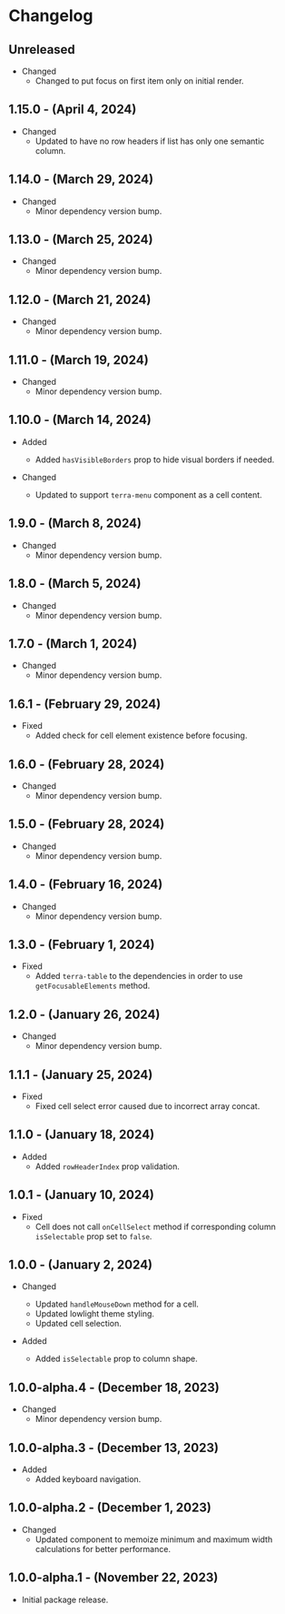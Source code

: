 # Changelog

## Unreleased

* Changed
  * Changed to put focus on first item only on initial render.

## 1.15.0 - (April 4, 2024)

* Changed
  * Updated to have no row headers if list has only one semantic column.

## 1.14.0 - (March 29, 2024)

* Changed
  * Minor dependency version bump.

## 1.13.0 - (March 25, 2024)

* Changed
  * Minor dependency version bump.

## 1.12.0 - (March 21, 2024)

* Changed
  * Minor dependency version bump.

## 1.11.0 - (March 19, 2024)

* Changed
  * Minor dependency version bump.

## 1.10.0 - (March 14, 2024)

* Added
  * Added `hasVisibleBorders` prop to hide visual borders if needed.

* Changed
  * Updated to support `terra-menu` component as a cell content.

## 1.9.0 - (March 8, 2024)

* Changed
  * Minor dependency version bump.

## 1.8.0 - (March 5, 2024)

* Changed
  * Minor dependency version bump.

## 1.7.0 - (March 1, 2024)

* Changed
  * Minor dependency version bump.

## 1.6.1 - (February 29, 2024)

* Fixed
  * Added check for cell element existence before focusing.

## 1.6.0 - (February 28, 2024)

* Changed
  * Minor dependency version bump.

## 1.5.0 - (February 28, 2024)

* Changed
  * Minor dependency version bump.

## 1.4.0 - (February 16, 2024)

* Changed
  * Minor dependency version bump.

## 1.3.0 - (February 1, 2024)

* Fixed
  * Added `terra-table` to the dependencies in order to use `getFocusableElements` method.

## 1.2.0 - (January 26, 2024)

* Changed
  * Minor dependency version bump.

## 1.1.1 - (January 25, 2024)

* Fixed
  * Fixed cell select error caused due to incorrect array concat.

## 1.1.0 - (January 18, 2024)

* Added
  * Added `rowHeaderIndex` prop validation.

## 1.0.1 - (January 10, 2024)

* Fixed
  * Cell does not call `onCellSelect` method if corresponding column `isSelectable` prop set to `false`.

## 1.0.0 - (January 2, 2024)

* Changed
  * Updated `handleMouseDown` method for a cell.
  * Updated lowlight theme styling.
  * Updated cell selection.

* Added
  * Added `isSelectable` prop to column shape.

## 1.0.0-alpha.4 - (December 18, 2023)

* Changed
  * Minor dependency version bump.

## 1.0.0-alpha.3 - (December 13, 2023)

* Added
  * Added keyboard navigation.

## 1.0.0-alpha.2 - (December 1, 2023)

* Changed
  * Updated component to memoize minimum and maximum width calculations for better performance.

## 1.0.0-alpha.1 - (November 22, 2023)

* Initial package release.